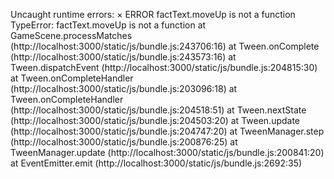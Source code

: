 Uncaught runtime errors:
×
ERROR
factText.moveUp is not a function
TypeError: factText.moveUp is not a function
    at GameScene.processMatches (http://localhost:3000/static/js/bundle.js:243706:16)
    at Tween.onComplete (http://localhost:3000/static/js/bundle.js:243573:16)
    at Tween.dispatchEvent (http://localhost:3000/static/js/bundle.js:204815:30)
    at Tween.onCompleteHandler (http://localhost:3000/static/js/bundle.js:203096:18)
    at Tween.onCompleteHandler (http://localhost:3000/static/js/bundle.js:204518:51)
    at Tween.nextState (http://localhost:3000/static/js/bundle.js:204503:20)
    at Tween.update (http://localhost:3000/static/js/bundle.js:204747:20)
    at TweenManager.step (http://localhost:3000/static/js/bundle.js:200876:25)
    at TweenManager.update (http://localhost:3000/static/js/bundle.js:200841:20)
    at EventEmitter.emit (http://localhost:3000/static/js/bundle.js:2692:35)